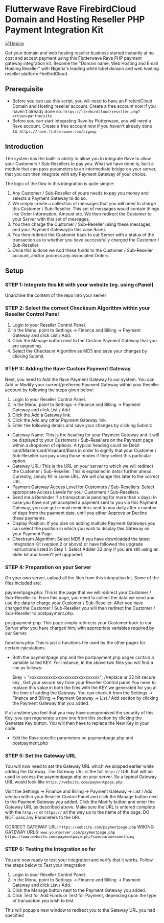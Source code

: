 # Flutterwave Rave FirebirdCloud Domain and Hosting Reseller PHP Payment Integration Kit

[![Deploy](https://www.herokucdn.com/deploy/button.svg)](https://heroku.com/deploy?template=https://github.com/alexasomba/firebirdcloud-rave-payment-gateway/tree/heroku)

Get your domain and web hosting reseller business started instantly at no cost and accept payment using this Flutterwave Rave PHP payment gateway integration kit. Become the "Domain name, Web Hosting and Email Hosting Reseller" with Nigeria's leading white label domain and web hosting reseller platform FireBirdCloud.

## Prerequisite

- Before you can use this script, you will need to have an FirebirdCloud Domain and Hosting reseller account. Create a free account now if you haven't already done so: `https://firebirdcloud/reseller.php?action=partnersite`
- Before you can start integrating Rave by Flutterwave, you will need a Rave account. Create a free account now if you haven't already done so: `https://rave.flutterwave.com/signup`

## Introduction

The system has the built-in ability to allow you to integrate Rave to allow your Customers / Sub-Resellers to pay you. What we have done is, built a module that can pass parameters to an intermediate bridge on your server, that you can then integrate with any Payment Gateway of your choice.

The logic of the flow in this integration is quite simple:

1. Any Customer / Sub-Reseller of yours needs to pay you money and selects a Payment Gateway to do so.
2. We simply create a collection of messages that you will need to charge this Customer / Sub-Reseller. This set of messages would contain things like Order Information, Amount etc. We then redirect the Customer to your Server with this set of messages.
3. You then charge the Customer / Sub-Reseller using these messages, and your Payment Gateway(in this case Rave).
4. You then redirect the Customer back to our Server with a status of the transaction as to whether you have successfully charged the Customer / Sub-Reseller.
5. Once this is done we Add these funds to the Customer / Sub-Reseller account, and/or process any associated Orders.

## Setup

### STEP 1: Integrate this kit with your website (eg. using cPanel)

Unarchive the content of the repo into your server

### STEP 2: Select the correct Checksum Algorithm within your Reseller Control Panel

1. Login to your Reseller Control Panel.
2. In the Menu, point to Settings -> Finance and Billing -> Payment Gateway and click List / Add.
3. Click the Manage button next to the Custom Payment Gateway that you are upgrading.
4. Select the Checksum Algorithm as MD5 and save your changes by clicking Submit.

### STEP 3: Adding the Rave Custom Payment Gateway

Next, you need to Add the Rave Payment Gateway to our system.
You can Add or Modify your current/preferred Payment Gateway within your Reseller account by following the steps given below:

1. Login to your Reseller Control Panel.
2. In the Menu, point to Settings -> Finance and Billing -> Payment Gateway and click List / Add.
3. Click the Add a Gateway link.
4. Click the Add any other Payment Gateway link.
5. Enter the following details and save your changes by clicking Submit:

- Gateway Name: This is the heading for your Payment Gateway and it will be displayed to your Customers / Sub-Resellers on the Payment page within a dropdown of options. A typical heading could be Debit card/Mastercard/Visacard/Bank in order to signify that your Customer / Sub-Reseller can pay using those modes if they select this particular option.
- Gateway URL: This is the URL on your server to which we will redirect the Customer / Sub-Reseller. This is explained in detail further ahead. Currently, simply fill in some URL. We will change this later to the correct URL.
- Payment Gateway Access Level for Customers / Sub-Resellers: Select appropriate Access Levels for your Customers / Sub-Resellers.
- Send me a Reminder if a transaction is pending for more than x days: In case you have not yet accepted a payment sent to you via this Payment Gateway, you can get e-mail reminders sent to you daily after x number of days from the payment date, until you either Approve or Decline these payments.
- Display Position: If you plan on adding multiple Payment Gateways you can select the position in which you wish to display this Gateway on your Payment Page.
- Checksum Algorithm: Select MD5 if you have downloaded the latest Integration Kit (version 2 or above) or have followed the upgrade instructions listed in Step 1. Select Addler 32 only if you are still using an older kit and haven't yet upgraded.

### STEP 4: Preparation on your Server

On your own server, upload all the files from this integration kit. Some of the files included are:

paymentpage.php: This is the page that we will redirect your Customer / Sub-Reseller to. From this page, you need to collect the data we send and use the data to charge your Customer / Sub-Reseller. After you have charged the Customer / Sub-Reseller you will then redirect the Customer / Sub-Reseller to postpayment.php.

postpayment.php: This page simply redirects your Customer back to our Server after you have charged him, with appropriate variables required by our Server.

functions.php: This is just a functions file used by the other pages for certain calculations.

- Both the paymentpage.php and the postpayment.php pages contain a variable called KEY. For instance, in the above two files you will find a line as follows:

    $key = "xxxxxxxxxxxxxxxxxxxxxxxxxxxxxx"; //replace ur 32 bit secure key , Get your secure key from your Reseller Control panel
You need to replace this value in both the files with the KEY we generated for you at the time of adding the Gateway. You can check it from the Settings -> Finance and Billing -> Payment Gateway -> List / Add section by clicking the Payment Gateway that you added.

If at anytime you feel that you may have compromised the security of this Key, you can regenerate a new one from this section by clicking the Generate Key button. You will then have to replace the New Key in your code.

- Edit the Rave specific parameters on paymentpage.php and postpayment.php

### STEP 5: Set the Gateway URL

You will now need to set the Gateway URL which we skipped earlier while adding the Gateway. The Gateway URL is the full `http://` URL that will be used to access the paymentpage.php on your server. So a typical Gateway URL would look like `https://website.com/paymentpage.php`.

Visit the Settings -> Finance and Billing -> Payment Gateway -> List / Add section within your Reseller Control Panel and click the Manage button next to the Payment Gateway you added. Click the Modify button and enter the Gateway URL as described above. Make sure the URL is entered complete with the `http://` or `https://` all the way up to the name of the page. DO NOT pass any Parameters to the URL.

CORRECT GATEWAY URL: `https://website.com/paymentpage.php`
WRONG GATEWAY URLS: `www.yourserver.com/paymentpage.php` `https://www.website.com/paymentpage.php?someparam=something`

### STEP 6: Testing the Integration so far

You are now ready to test your integration and verify that it works. Follow the steps below to Test your Integration:

1. Login to your Reseller Control Panel.
2. In the Menu, point to Settings -> Finance and Billing -> Payment Gateway and click List / Add.
3. Click the Manage button next to the Payment Gateway you added.
4. Click Test for Add Funds or Test for Payment, depending upon the type of transaction you wish to test.

This will popup a new window to redirect you to the Gateway URL you had specified
